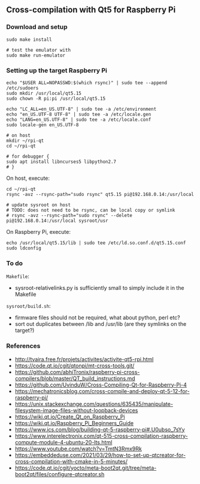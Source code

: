 ## Cross-compilation with Qt5 for Raspberry Pi

### Download and setup

```
sudo make install

# test the emulator with
sudo make run-emulator
```

### Setting up the target Raspberry Pi

    echo "$USER ALL=NOPASSWD:$(which rsync)" | sudo tee --append /etc/sudoers
    sudo mkdir /usr/local/qt5.15
    sudo chown -R pi:pi /usr/local/qt5.15

    echo "LC_ALL=en_US.UTF-8" | sudo tee -a /etc/environment
    echo "en_US.UTF-8 UTF-8" | sudo tee -a /etc/locale.gen
    echo "LANG=en_US.UTF-8" | sudo tee -a /etc/locale.conf
    sudo locale-gen en_US.UTF-8

    # on host
    mkdir ~/rpi-qt
    cd ~/rpi-qt

    # for debugger {
    sudo apt install libncurses5 libpython2.7
    # }

On host, execute:

    cd ~/rpi-qt
    rsync -avz --rsync-path="sudo rsync" qt5.15 pi@192.168.0.14:/usr/local

    # update sysroot on host
    # TODO: does not need to be rsync, can be local copy or symlink
    # rsync -avz --rsync-path="sudo rsync" --delete pi@192.168.0.14:/usr/local sysroot/usr

On Raspberry Pi, execute:

    echo /usr/local/qt5.15/lib | sudo tee /etc/ld.so.conf.d/qt5.15.conf
    sudo ldconfig

### To do

`Makefile`:

- sysroot-relativelinks.py is sufficiently small to simply include it in the Makefile

`sysroot/build.sh`:

- firmware files should not be required, what about python, perl etc?
- sort out duplicates between /lib and /usr/lib (are they symlinks on the target?)

### References

- http://tvaira.free.fr/projets/activites/activite-qt5-rpi.html
- https://code.qt.io/cgit/qtonpi/mt-cross-tools.git/
- https://github.com/abhiTronix/raspberry-pi-cross-compilers/blob/master/QT_build_instructions.md
- https://github.com/UvinduW/Cross-Compiling-Qt-for-Raspberry-Pi-4
- https://mechatronicsblog.com/cross-compile-and-deploy-qt-5-12-for-raspberry-pi/
- https://unix.stackexchange.com/questions/635435/manipulate-filesystem-image-files-without-loopback-devices
- https://wiki.qt.io/Create_Qt_on_Raspberry_Pi
- https://wiki.qt.io/Raspberry_Pi_Beginners_Guide
- https://www.ics.com/blog/building-qt-5-raspberry-pi#.U0ubso_7sYy
- https://www.interelectronix.com/qt-515-cross-compilation-raspberry-compute-module-4-ubuntu-20-lts.html
- https://www.youtube.com/watch?v=TmtN3Rmx9Rk
- https://embeddeduse.com/2021/03/29/how-to-set-up-qtcreator-for-cross-compilation-with-cmake-in-5-minutes/
- https://code.qt.io/cgit/yocto/meta-boot2qt.git/tree/meta-boot2qt/files/configure-qtcreator.sh
